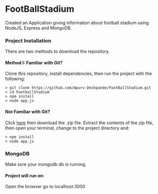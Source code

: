 # FootBallStadium
Created an Application giving information about football stadium using NodeJS, Express and MongoDB. 

### Project Installation

There are two methods to download the repository.

#### Method I: Familiar with Git?
Clone this repository, install dependencies, then run the project with the following:

```
> git clone https://github.com/Apurv-Deshpande/FootBallStadium.git
> cd FootballStadium
> npm install
> node app.js
```
#### Not Familiar with Git?
Click [here](https://github.com/Apurv-Deshpande/FootBallStadium.git) then download the .zip file. Extract the contents of the zip file, then open your terminal, change to the project directory and:

```
> npm install
> node app.js
```
### MongoDB
Make sure your mongodb db is running.

#### Project will run on:
Open the browser go to localhost:3000

